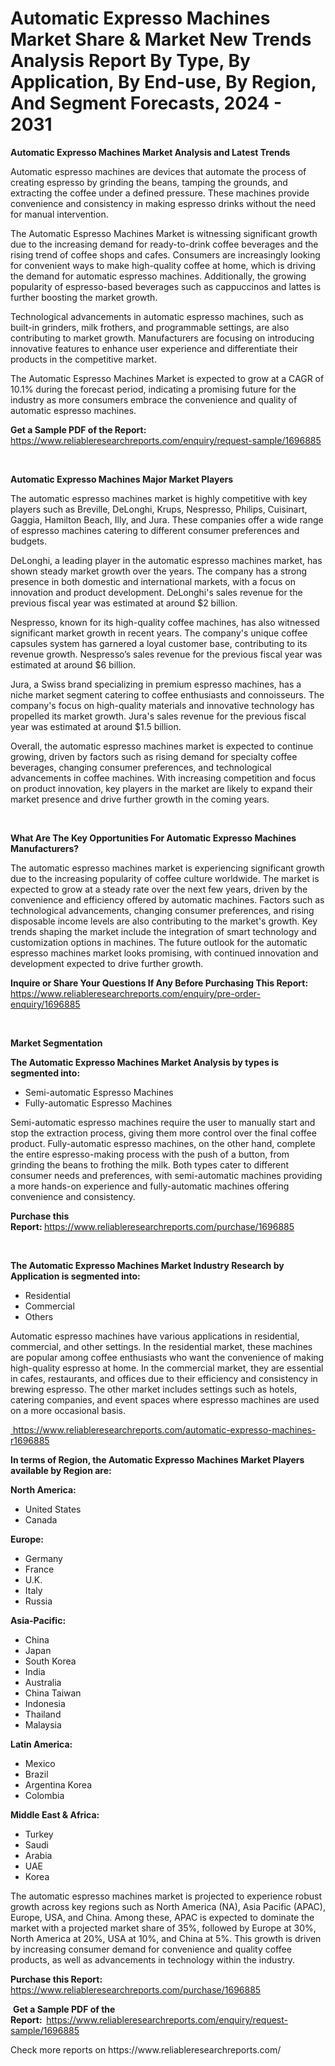 <p><h1>Automatic Expresso Machines Market Share & Market New Trends Analysis Report By Type, By Application, By End-use, By Region, And Segment Forecasts, 2024 - 2031</h1></p><p><strong>Automatic Expresso Machines Market Analysis and Latest Trends</strong></p>
<p><p>Automatic espresso machines are devices that automate the process of creating espresso by grinding the beans, tamping the grounds, and extracting the coffee under a defined pressure. These machines provide convenience and consistency in making espresso drinks without the need for manual intervention.</p><p>The Automatic Espresso Machines Market is witnessing significant growth due to the increasing demand for ready-to-drink coffee beverages and the rising trend of coffee shops and cafes. Consumers are increasingly looking for convenient ways to make high-quality coffee at home, which is driving the demand for automatic espresso machines. Additionally, the growing popularity of espresso-based beverages such as cappuccinos and lattes is further boosting the market growth.</p><p>Technological advancements in automatic espresso machines, such as built-in grinders, milk frothers, and programmable settings, are also contributing to market growth. Manufacturers are focusing on introducing innovative features to enhance user experience and differentiate their products in the competitive market.</p><p>The Automatic Espresso Machines Market is expected to grow at a CAGR of 10.1% during the forecast period, indicating a promising future for the industry as more consumers embrace the convenience and quality of automatic espresso machines.</p></p>
<p><strong>Get a Sample PDF of the Report:&nbsp;</strong> <a href="https://www.reliableresearchreports.com/enquiry/request-sample/1696885">https://www.reliableresearchreports.com/enquiry/request-sample/1696885</a></p>
<p>&nbsp;</p>
<p><strong>Automatic Expresso Machines Major Market Players</strong></p>
<p><p>The automatic espresso machines market is highly competitive with key players such as Breville, DeLonghi, Krups, Nespresso, Philips, Cuisinart, Gaggia, Hamilton Beach, Illy, and Jura. These companies offer a wide range of espresso machines catering to different consumer preferences and budgets.</p><p>DeLonghi, a leading player in the automatic espresso machines market, has shown steady market growth over the years. The company has a strong presence in both domestic and international markets, with a focus on innovation and product development. DeLonghi's sales revenue for the previous fiscal year was estimated at around $2 billion.</p><p>Nespresso, known for its high-quality coffee machines, has also witnessed significant market growth in recent years. The company's unique coffee capsules system has garnered a loyal customer base, contributing to its revenue growth. Nespresso’s sales revenue for the previous fiscal year was estimated at around $6 billion.</p><p>Jura, a Swiss brand specializing in premium espresso machines, has a niche market segment catering to coffee enthusiasts and connoisseurs. The company's focus on high-quality materials and innovative technology has propelled its market growth. Jura's sales revenue for the previous fiscal year was estimated at around $1.5 billion.</p><p>Overall, the automatic espresso machines market is expected to continue growing, driven by factors such as rising demand for specialty coffee beverages, changing consumer preferences, and technological advancements in coffee machines. With increasing competition and focus on product innovation, key players in the market are likely to expand their market presence and drive further growth in the coming years.</p></p>
<p>&nbsp;</p>
<p><strong>What Are The Key Opportunities For Automatic Expresso Machines Manufacturers?</strong></p>
<p><p>The automatic espresso machines market is experiencing significant growth due to the increasing popularity of coffee culture worldwide. The market is expected to grow at a steady rate over the next few years, driven by the convenience and efficiency offered by automatic machines. Factors such as technological advancements, changing consumer preferences, and rising disposable income levels are also contributing to the market's growth. Key trends shaping the market include the integration of smart technology and customization options in machines. The future outlook for the automatic espresso machines market looks promising, with continued innovation and development expected to drive further growth.</p></p>
<p><strong>Inquire or Share Your Questions If Any Before Purchasing This Report:</strong> <a href="https://www.reliableresearchreports.com/enquiry/pre-order-enquiry/1696885">https://www.reliableresearchreports.com/enquiry/pre-order-enquiry/1696885</a></p>
<p>&nbsp;</p>
<p><strong>Market Segmentation</strong></p>
<p><strong>The Automatic Expresso Machines Market Analysis by types is segmented into:</strong></p>
<p><ul><li>Semi-automatic Espresso Machines</li><li>Fully-automatic Espresso Machines</li></ul></p>
<p><p>Semi-automatic espresso machines require the user to manually start and stop the extraction process, giving them more control over the final coffee product. Fully-automatic espresso machines, on the other hand, complete the entire espresso-making process with the push of a button, from grinding the beans to frothing the milk. Both types cater to different consumer needs and preferences, with semi-automatic machines providing a more hands-on experience and fully-automatic machines offering convenience and consistency.</p></p>
<p><strong>Purchase this Report:&nbsp;</strong><a href="https://www.reliableresearchreports.com/purchase/1696885">https://www.reliableresearchreports.com/purchase/1696885</a></p>
<p>&nbsp;</p>
<p><strong>The Automatic Expresso Machines Market Industry Research by Application is segmented into:</strong></p>
<p><ul><li>Residential</li><li>Commercial</li><li>Others</li></ul></p>
<p><p>Automatic espresso machines have various applications in residential, commercial, and other settings. In the residential market, these machines are popular among coffee enthusiasts who want the convenience of making high-quality espresso at home. In the commercial market, they are essential in cafes, restaurants, and offices due to their efficiency and consistency in brewing espresso. The other market includes settings such as hotels, catering companies, and event spaces where espresso machines are used on a more occasional basis.</p></p>
<p><a href="https://www.reliableresearchreports.com/automatic-expresso-machines-r1696885">&nbsp;https://www.reliableresearchreports.com/automatic-expresso-machines-r1696885</a></p>
<p><strong>In terms of Region, the Automatic Expresso Machines Market Players available by Region are:</strong></p>
<p>
    <p> <strong> North America: </strong>
        <ul>
            <li>United States</li>
            <li>Canada</li>
        </ul>
        </p> 
    <p> <strong> Europe: </strong>
        <ul>
            <li>Germany</li>
            <li>France</li>
            <li>U.K.</li>
            <li>Italy</li>
            <li>Russia</li>
        </ul>
        </p> 
    <p> <strong> Asia-Pacific: </strong>
        <ul>
            <li>China</li>
            <li>Japan</li>
            <li>South Korea</li>
            <li>India</li>
            <li>Australia</li>
            <li>China Taiwan</li>
            <li>Indonesia</li>
            <li>Thailand</li>
            <li>Malaysia</li>
        </ul>
        </p> 
    <p> <strong> Latin America: </strong>
        <ul>
            <li>Mexico</li>
            <li>Brazil</li>
            <li>Argentina Korea</li>
            <li>Colombia</li>
        </ul>
        </p> 
    <p> <strong> Middle East & Africa: </strong>
        <ul>
            <li>Turkey</li>
            <li>Saudi</li>
            <li>Arabia</li>
            <li>UAE</li>
            <li>Korea</li>
        </ul>
    </p>
    </p>
<p><p>The automatic espresso machines market is projected to experience robust growth across key regions such as North America (NA), Asia Pacific (APAC), Europe, USA, and China. Among these, APAC is expected to dominate the market with a projected market share of 35%, followed by Europe at 30%, North America at 20%, USA at 10%, and China at 5%. This growth is driven by increasing consumer demand for convenience and quality coffee products, as well as advancements in technology within the industry.</p></p>
<p><strong>Purchase this Report: </strong><a href="https://www.reliableresearchreports.com/purchase/1696885">https://www.reliableresearchreports.com/purchase/1696885</a></p>
<p>&nbsp;<strong>Get a Sample PDF of the Report:&nbsp;&nbsp;</strong><a href="https://www.reliableresearchreports.com/enquiry/request-sample/1696885">https://www.reliableresearchreports.com/enquiry/request-sample/1696885</a></p>
<p><strong></strong></p>
<p>Check more reports on https://www.reliableresearchreports.com/</p>